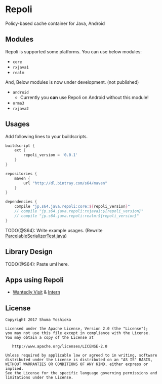 # Repoli
Policy-based cache container for Java, Android

## Modules

Repoli is supported some platforms. You can use below modules:

- `core`
- `rxjava1`
- `realm`

And, Below modules is now under development. (not published)

- `android`
  - Currently you **can** use Repoli on Android without this module!
- `orma3`
- `rxjava2`

## Usages

Add following lines to your buildscripts.

```groovy
buildscript {
    ext {
        repoli_version = '0.0.1'
    }
}
```

```groovy
repositories {
    maven {
        url "http://dl.bintray.com/s64/maven"
    }
}

dependencies {
    compile "jp.s64.java.repoli:core:${repoli_version}"
    // compile "jp.s64.java.repoli:rxjava1:${repoli_version}"
    // compile "jp.s64.java.repoli:realm:${repoli_version}"
}
```

TODO(@S64): Write example usages. (Rewrite [ParcelableSerializerTest.java](https://github.com/S64/repoli/blob/master/androidTest/src/androidTest/java/jp/s64/java/repoli/android/test/serializer/ParcelableSerializerTest.java))

## Library Design

TODO(@S64): Paste uml here.

## Apps using Repoli

- [Wantedly Visit](https://play.google.com/store/apps/details?id=com.wantedly.android.visit) & [Intern](https://play.google.com/store/apps/details?id=com.wantedly.android.student)

## License

```
Copyright 2017 Shuma Yoshioka

Licensed under the Apache License, Version 2.0 (the "License");
you may not use this file except in compliance with the License.
You may obtain a copy of the License at

   http://www.apache.org/licenses/LICENSE-2.0

Unless required by applicable law or agreed to in writing, software
distributed under the License is distributed on an "AS IS" BASIS,
WITHOUT WARRANTIES OR CONDITIONS OF ANY KIND, either express or implied.
See the License for the specific language governing permissions and
limitations under the License.
```
